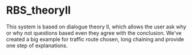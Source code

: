 # RBS_theoryII
This system is based on dialogue theory II, which allows the user ask why or why not questions based even they agree with the conclusion. We've created a big example for traffic route chosen, long chaining and provide one step of explanations. 
